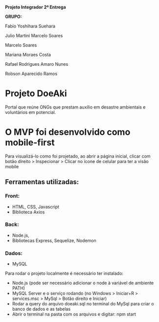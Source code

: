 **Projeto Integrador 2ª Entrega**

**GRUPO:**

Fabio Yoshihara Suehara

Julio Martini Marcelo Soares

Marcelo Soares

Mariana Moraes Costa

Rafael Rodrigues Amaro Nunes

Robson Aparecido Ramos


# Projeto DoeAki
Portal que reúne ONGs que prestam auxílio em desastre ambientais e voluntários em potencial.

# O MVP foi desenvolvido como mobile-first
Para visualizá-lo como foi projetado, ao abrir a página inicial, clicar com botão direito > Inspecionar > Clicar no ícone de celular para ter a visão mobile


## Ferramentas utilizadas:
### Front:
* HTML, CSS, Javascript
* Biblioteca Axios
### Back:
* Node.js,
* Bibliotecas Express, Sequelize, Nodemon
### Dados:
* MySQL


Para rodar o projeto localmente é necessário ter instalado:
* Node.js (pode ser necessário adicionar o node à variável de ambiente PATH)
* MySQL Server e o serviço rodando (no Windows > Iniciar+R > services.msc > MySql > Botão direito e Iniciar)
* Rodar a query do arquivo doeaki.sql no terminal do MySql para criar o banco de dados e as tabelas
* Abrir o terminal na pasta com os arquivos e digitar: npm start

